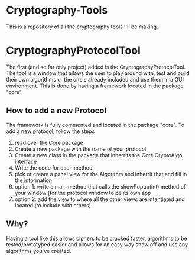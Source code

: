 # Cryptography-Tools
This is a repository of all the cryptography tools I'll be making.

<h1>CryptographyProtocolTool</h1>
The first (and so far only project) added is the CryptographyProtocolTool.
The tool is a window that allows the user to play around with, test and build their own algorithms or the one's already included and use them in a GUI environment.
This is done by having a framework located in the package "core".

<h2>How to add a new Protocol</h2>
The framework is fully commented and located in the package "core". To add a new protocol, follow the steps
<ol>
<li>read over the Core package </li>
<li>Create a new package with the name of your protocol</li>
<li>Create a new class in the package that inherrits the Core.CryptoAlgo interface </li>
<li>Write the code for each method</li>
<li>pick or create a panel view for the Algorithm and inherrit that and fill in the information </li>
<li>option 1: write a main method that calls the showPopup(int) method of your window (for the protocol window to be its own app </li>
<li>option 2: add the view to where all the other views are intantiated and located (to include with others)</li>
</ol>

<h2>Why?</h2>
Having a tool like this allows ciphers to be cracked faster, algorithms to be tested/prototyped easier and allows for an easy way show off and use any algorithms you've created.
